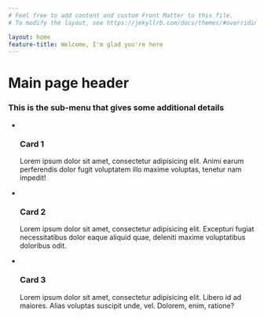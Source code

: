 ```yaml
---
# Feel free to add content and custom Front Matter to this file.
# To modify the layout, see https://jekyllrb.com/docs/themes/#overriding-theme-defaults

layout: home
feature-title: Welcome, I'm glad you're here
---
```


<div id="section-a">
  <div id="feature-text">
    <h1>Main page header</h1>
    <h3>This is the sub-menu that gives some additional details</h3>
  </div>
</div>
<div id="section-b">
  <ul id="card-container">
    <li class="card">
      <img src="{{ site.baseurl }}/img/banner-networking-01.jpg" alt="">
      <h3>Card 1</h3>
      <p>Lorem ipsum dolor sit amet, consectetur adipisicing elit. Animi earum perferendis dolor fugit voluptatem illo maxime voluptas, tenetur nam impedit!</p>
    </li>
    <li class="card">
      <img src="{{ site.baseurl }}/img/banner-devops-01.jpg" alt="">
      <h3>Card 2</h3>
      <p>Lorem ipsum dolor sit amet, consectetur adipisicing elit. Excepturi fugiat necessitatibus dolor eaque aliquid quae, deleniti maxime voluptatibus doloribus odit.</p>
    </li>
    <li class="card">
      <img src="{{ site.baseurl }}/img/banner-ml-03.png" alt="">
      <h3>Card 3</h3>
      <p>Lorem ipsum dolor sit amet, consectetur adipisicing elit. Libero id ad maiores. Alias voluptas suscipit unde, vel. Dolorem, enim, ratione?</p>
    </li>
  </ul>
</div>
<div id="section-c">

</div>
